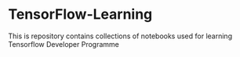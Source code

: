 # TensorFlow-Learning
This is repository contains collections of notebooks used for  learning Tensorflow Developer  Programme
